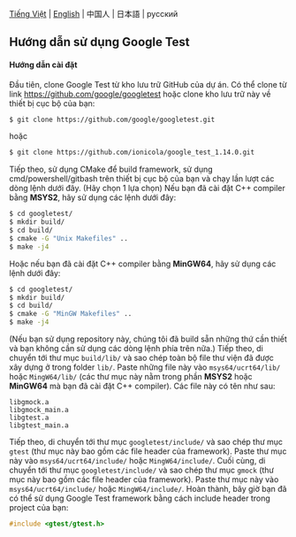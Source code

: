 [Tiếng Việt](doc/README_Vietnamese.md) | [English](../README.md) | 中国人 | 日本語 | русский
## Hướng dẫn sử dụng Google Test
#### Hướng dẫn cài đặt
Đầu tiên, clone Google Test từ kho lưu trữ GitHub của dự án. Có thể clone từ link https://github.com/google/googletest hoặc clone kho lưu trữ này về thiết bị cục bộ của bạn:
```bash
$ git clone https://github.com/google/googletest.git
```
hoặc
```bash
$ git clone https://github.com/ionicola/google_test_1.14.0.git
```
Tiếp theo, sử dụng CMake để build framework, sử dụng cmd/powershell/gitbash trên thiết bị cục bộ của bạn và chạy lần lượt các dòng lệnh dưới đây. (Hãy chọn 1 lựa chọn)
Nếu bạn đã cài đặt C++ compiler bằng **MSYS2**, hãy sử dụng các lệnh dưới đây:
```bash
$ cd googletest/
$ mkdir build/
$ cd build/
$ cmake -G "Unix Makefiles" ..
$ make -j4
```
Hoặc nếu bạn đã cài đặt C++ compiler bằng **MinGW64**, hãy sử dụng các lệnh dưới đây:
```bash
$ cd googletest/
$ mkdir build/
$ cd build/
$ cmake -G "MinGW Makefiles" ..
$ make -j4
```
(Nếu bạn sử dụng repository này, chúng tôi đã build sẵn những thứ cần thiết và bạn không cần sử dụng các dòng lệnh phía trên nữa.)
Tiếp theo, di chuyển tới thư mục `build/lib/` và sao chép toàn bộ file thư viện đã được xây dựng ở trong folder `lib/`. Paste những file này vào `msys64/ucrt64/lib/` hoặc `MingW64/lib/` (các thư mục này nằm trong phần **MSYS2** hoặc **MinGW64** mà bạn đã cài đặt C++ compiler). Các file này có tên như sau:
```
libgmock.a
libgmock_main.a
libgtest.a
libgtest_main.a
```
Tiếp theo, di chuyển tới thư mục `googletest/include/` và sao chép thư mục `gtest` (thư mục này bao gồm các file header của framework). Paste thư mục này vào `msys64/ucrt64/include/` hoặc `MingW64/include/`.
Cuối cùng, di chuyển tới thư mục `googletest/include/` và sao chép thư mục `gmock` (thư mục này bao gồm các file header của framework). Paste thư mục này vào `msys64/ucrt64/include/` hoặc `MingW64/include/`. 
Hoàn thành, bây giờ bạn đã có thể sử dụng Google Test framework bằng cách include header trong project của bạn:
```.cpp
#include <gtest/gtest.h>
```